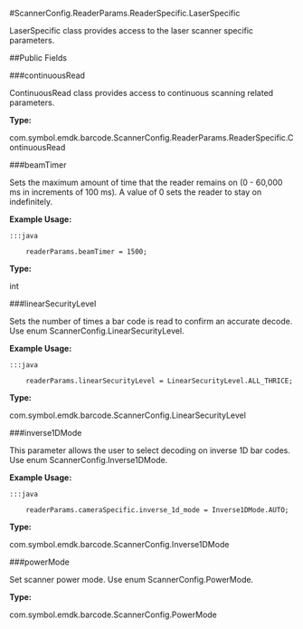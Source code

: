 #ScannerConfig.ReaderParams.ReaderSpecific.LaserSpecific

LaserSpecific class provides access to the laser scanner specific parameters.



##Public Fields

###continuousRead

ContinuousRead class provides access to continuous scanning related parameters.

**Type:**

com.symbol.emdk.barcode.ScannerConfig.ReaderParams.ReaderSpecific.ContinuousRead

###beamTimer

Sets the maximum amount of time that the reader remains on (0 - 60,000 ms in increments of 100 ms).
 A value of 0 sets the reader to stay on indefinitely.

 
 



**Example Usage:**
	
	:::java	
	 	
	 	readerParams.beamTimer = 1500;


**Type:**

int

###linearSecurityLevel

Sets the number of times a bar code is read to confirm an accurate decode.
 Use enum  ScannerConfig.LinearSecurityLevel.

 
 



**Example Usage:**
	
	:::java	
	 	
	 	readerParams.linearSecurityLevel = LinearSecurityLevel.ALL_THRICE;


**Type:**

com.symbol.emdk.barcode.ScannerConfig.LinearSecurityLevel

###inverse1DMode

This parameter allows the user to select decoding on inverse 1D bar codes.
 Use enum  ScannerConfig.Inverse1DMode.

 
 



**Example Usage:**
	
	:::java	
	 	
	 	readerParams.cameraSpecific.inverse_1d_mode = Inverse1DMode.AUTO;


**Type:**

com.symbol.emdk.barcode.ScannerConfig.Inverse1DMode

###powerMode

Set scanner power mode.
 Use enum  ScannerConfig.PowerMode.

**Type:**

com.symbol.emdk.barcode.ScannerConfig.PowerMode

